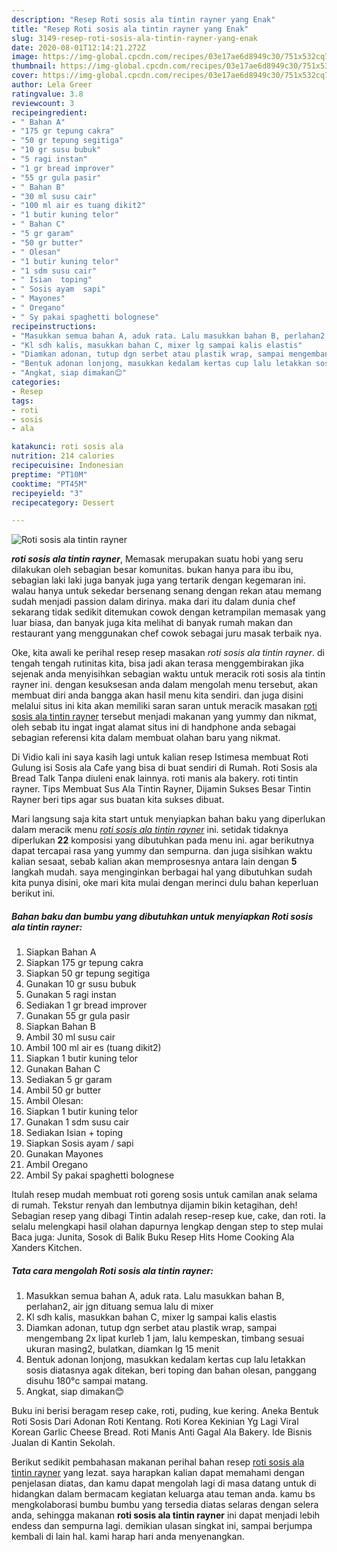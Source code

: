 ```yaml
---
description: "Resep Roti sosis ala tintin rayner yang Enak"
title: "Resep Roti sosis ala tintin rayner yang Enak"
slug: 3149-resep-roti-sosis-ala-tintin-rayner-yang-enak
date: 2020-08-01T12:14:21.272Z
image: https://img-global.cpcdn.com/recipes/03e17ae6d8949c30/751x532cq70/roti-sosis-ala-tintin-rayner-foto-resep-utama.jpg
thumbnail: https://img-global.cpcdn.com/recipes/03e17ae6d8949c30/751x532cq70/roti-sosis-ala-tintin-rayner-foto-resep-utama.jpg
cover: https://img-global.cpcdn.com/recipes/03e17ae6d8949c30/751x532cq70/roti-sosis-ala-tintin-rayner-foto-resep-utama.jpg
author: Lela Greer
ratingvalue: 3.8
reviewcount: 3
recipeingredient:
- " Bahan A"
- "175 gr tepung cakra"
- "50 gr tepung segitiga"
- "10 gr susu bubuk"
- "5 ragi instan"
- "1 gr bread improver"
- "55 gr gula pasir"
- " Bahan B"
- "30 ml susu cair"
- "100 ml air es tuang dikit2"
- "1 butir kuning telor"
- " Bahan C"
- "5 gr garam"
- "50 gr butter"
- " Olesan"
- "1 butir kuning telor"
- "1 sdm susu cair"
- " Isian  toping"
- " Sosis ayam  sapi"
- " Mayones"
- " Oregano"
- " Sy pakai spaghetti bolognese"
recipeinstructions:
- "Masukkan semua bahan A, aduk rata. Lalu masukkan bahan B, perlahan2, air jgn dituang semua lalu di mixer"
- "Kl sdh kalis, masukkan bahan C, mixer lg sampai kalis elastis"
- "Diamkan adonan, tutup dgn serbet atau plastik wrap, sampai mengembang 2x lipat kurleb 1 jam, lalu kempeskan, timbang sesuai ukuran masing2, bulatkan, diamkan lg 15 menit"
- "Bentuk adonan lonjong, masukkan kedalam kertas cup lalu letakkan sosis diatasnya agak ditekan, beri toping dan bahan olesan, panggang disuhu 180°c sampai matang."
- "Angkat, siap dimakan😊"
categories:
- Resep
tags:
- roti
- sosis
- ala

katakunci: roti sosis ala 
nutrition: 214 calories
recipecuisine: Indonesian
preptime: "PT10M"
cooktime: "PT45M"
recipeyield: "3"
recipecategory: Dessert

---
```



![Roti sosis ala tintin rayner](https://img-global.cpcdn.com/recipes/03e17ae6d8949c30/751x532cq70/roti-sosis-ala-tintin-rayner-foto-resep-utama.jpg)

<b><i>roti sosis ala tintin rayner</i></b>, Memasak merupakan suatu hobi yang seru dilakukan oleh sebagian besar komunitas. bukan hanya para ibu ibu, sebagian laki laki juga banyak juga yang tertarik dengan kegemaran ini. walau hanya untuk sekedar bersenang senang dengan rekan atau memang sudah menjadi passion dalam dirinya. maka dari itu dalam dunia chef sekarang tidak sedikit ditemukan cowok dengan ketrampilan memasak yang luar biasa, dan banyak juga kita melihat di banyak rumah makan dan restaurant yang menggunakan chef cowok sebagai juru masak terbaik nya.

Oke, kita awali ke perihal resep resep masakan <i>roti sosis ala tintin rayner</i>. di tengah tengah rutinitas kita, bisa jadi akan terasa menggembirakan jika sejenak anda menyisihkan sebagian waktu untuk meracik roti sosis ala tintin rayner ini. dengan kesuksesan anda dalam mengolah menu tersebut, akan membuat diri anda bangga akan hasil menu kita sendiri. dan juga disini melalui situs ini kita akan memiliki saran saran untuk meracik masakan <u>roti sosis ala tintin rayner</u> tersebut menjadi makanan yang yummy dan nikmat, oleh sebab itu ingat ingat alamat situs ini di handphone anda sebagai sebagian referensi kita dalam membuat olahan baru yang nikmat.

Di Vidio kali ini saya kasih lagi untuk kalian resep Istimesa membuat Roti Gulung isi Sosis ala Cafe yang bisa di buat sendiri di Rumah. Roti Sosis ala Bread Talk Tanpa diuleni enak lainnya. roti manis ala bakery. roti tintin rayner. Tips Membuat Sus Ala Tintin Rayner, Dijamin Sukses Besar Tintin Rayner beri tips agar sus buatan kita sukses dibuat.


Mari langsung saja kita start untuk menyiapkan bahan baku yang diperlukan dalam meracik menu <u><i>roti sosis ala tintin rayner</i></u> ini. setidak tidaknya diperlukan <b>22</b> komposisi yang dibutuhkan pada menu ini. agar berikutnya dapat tercapai rasa yang yummy dan sempurna. dan juga sisihkan waktu kalian sesaat, sebab kalian akan memprosesnya antara lain dengan <b>5</b> langkah mudah. saya menginginkan berbagai hal yang dibutuhkan sudah kita punya disini, oke mari kita mulai dengan merinci dulu bahan keperluan berikut ini.

<!--inarticleads1-->

##### Bahan baku dan bumbu yang dibutuhkan untuk menyiapkan Roti sosis ala tintin rayner:

1. Siapkan  Bahan A
1. Siapkan 175 gr tepung cakra
1. Siapkan 50 gr tepung segitiga
1. Gunakan 10 gr susu bubuk
1. Gunakan 5 ragi instan
1. Sediakan 1 gr bread improver
1. Gunakan 55 gr gula pasir
1. Siapkan  Bahan B
1. Ambil 30 ml susu cair
1. Ambil 100 ml air es (tuang dikit2)
1. Siapkan 1 butir kuning telor
1. Gunakan  Bahan C
1. Sediakan 5 gr garam
1. Ambil 50 gr butter
1. Ambil  Olesan:
1. Siapkan 1 butir kuning telor
1. Gunakan 1 sdm susu cair
1. Sediakan  Isian + toping
1. Siapkan  Sosis ayam / sapi
1. Gunakan  Mayones
1. Ambil  Oregano
1. Ambil  Sy pakai spaghetti bolognese


Itulah resep mudah membuat roti goreng sosis untuk camilan anak selama di rumah. Tekstur renyah dan lembutnya dijamin bikin ketagihan, deh! Sebagian resep yang dibagi Tintin adalah resep-resep kue, cake, dan roti. Ia selalu melengkapi hasil olahan dapurnya lengkap dengan step to step mulai Baca juga: Junita, Sosok di Balik Buku Resep Hits Home Cooking Ala Xanders Kitchen. 

<!--inarticleads2-->

##### Tata cara mengolah Roti sosis ala tintin rayner:

1. Masukkan semua bahan A, aduk rata. Lalu masukkan bahan B, perlahan2, air jgn dituang semua lalu di mixer
1. Kl sdh kalis, masukkan bahan C, mixer lg sampai kalis elastis
1. Diamkan adonan, tutup dgn serbet atau plastik wrap, sampai mengembang 2x lipat kurleb 1 jam, lalu kempeskan, timbang sesuai ukuran masing2, bulatkan, diamkan lg 15 menit
1. Bentuk adonan lonjong, masukkan kedalam kertas cup lalu letakkan sosis diatasnya agak ditekan, beri toping dan bahan olesan, panggang disuhu 180°c sampai matang.
1. Angkat, siap dimakan😊


Buku ini berisi beragam resep cake, roti, puding, kue kering. Aneka Bentuk Roti Sosis Dari Adonan Roti Kentang. Roti Korea Kekinian Yg Lagi Viral Korean Garlic Cheese Bread. Roti Manis Anti Gagal Ala Bakery. Ide Bisnis Jualan di Kantin Sekolah. 

Berikut sedikit pembahasan makanan perihal bahan resep <u>roti sosis ala tintin rayner</u> yang lezat. saya harapkan kalian dapat memahami dengan penjelasan diatas, dan kamu dapat mengolah lagi di masa datang untuk di hidangkan dalam bermacam kegiatan keluarga atau teman anda. kamu bs mengkolaborasi bumbu bumbu yang tersedia diatas selaras dengan selera anda, sehingga makanan <b>roti sosis ala tintin rayner</b> ini dapat menjadi lebih endess dan sempurna lagi. demikian ulasan singkat ini, sampai berjumpa kembali di lain hal. kami harap hari anda menyenangkan.
